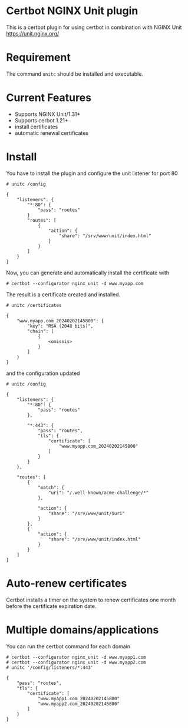 Certbot NGINX Unit plugin
=========================

This is a certbot plugin for using certbot in combination with NGINX Unit https://unit.nginx.org/

Requirement
===========
The command `unitc` should be installed and executable. 

Current Features
=====================

* Supports NGINX Unit/1.31*
* Supports cerbot 1.21+
* install certificates
* automatic renewal certificates

Install
=======

You have to install the plugin and configure the unit listener for port 80

```
# unitc /config
```
```
{
    "listeners": {
        "*:80": {
            "pass": "routes"
        }
        "routes": [
            {
                "action": {
                    "share": "/srv/www/unit/index.html"
                }
            }
        ]
    }
}
```

Now, you can generate and automatically install the certificate with

```
# certbot --configurator nginx_unit -d www.myapp.com
```

The result is a certificate created and installed. 

```
# unitc /certificates
```

```
{
	"www.myapp.com_20240202145800": {
		"key": "RSA (2048 bits)",
		"chain": [
			{
			    <omissis>
			}
        ]
    }
}
```
and the configuration updated

```
# unitc /config
```

```
{
	"listeners": {
		"*:80": {
			"pass": "routes"
		},

		"*:443": {
			"pass": "routes",
			"tls": {
				"certificate": [
					"www.myapp.com_20240202145800"
				]
			}
		}
	},

	"routes": [
		{
			"match": {
				"uri": "/.well-known/acme-challenge/*"
			},

			"action": {
				"share": "/srv/www/unit/$uri"
			}
		},
		{
			"action": {
				"share": "/srv/www/unit/index.html"
			}
		}
	]
}
```

Auto-renew certificates
=======================

Certbot installs a timer on the system to renew certificates one month before the certificate expiration date.

Multiple domains/applications
=============================

You can run the certbot command for each domain

```
# certbot --configurator nginx_unit -d www.myapp1.com
# certbot --configurator nginx_unit -d www.myapp2.com
# unitc '/config/listeners/*:443' 
```

```
{
    "pass": "routes",
    "tls": {
        "certificate": [
            "www.myapp1.com_20240202145800"
            "www.myapp2.com_20240202145800"
        ]
    }
}
```

